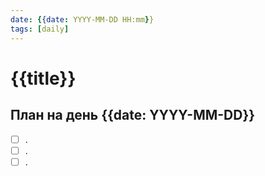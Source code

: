 ```yaml
---
date: {{date: YYYY-MM-DD HH:mm}}
tags: [daily]
---
```

# {{title}}

##  План на день {{date: YYYY-MM-DD}}

- [ ] .
- [ ] .
- [ ] .
